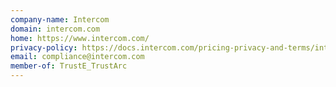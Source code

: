 ```yaml
---
company-name: Intercom
domain: intercom.com
home: https://www.intercom.com/
privacy-policy: https://docs.intercom.com/pricing-privacy-and-terms/intercom-inc-privacy-policy
email: compliance@intercom.com
member-of: TrustE_TrustArc
---
```




